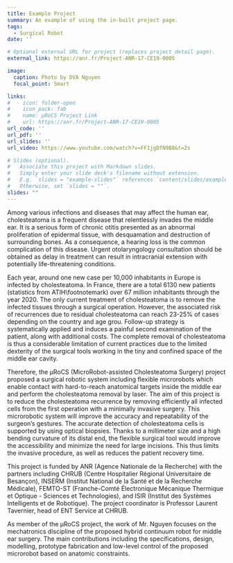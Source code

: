 ```yaml
---
title: Example Project
summary: An example of using the in-built project page.
tags:
  - Surgical Robot
date: ''

# Optional external URL for project (replaces project detail page).
external_link: https://anr.fr/Project-ANR-17-CE19-0005

image:
  caption: Photo by DVA Nguyen
  focal_point: Smart

links:
#  - icon: folder-open
#    icon_pack: fab
#    name: µRoCS Project Link
#    url: https://anr.fr/Project-ANR-17-CE19-0005
url_code: ''
url_pdf: ''
url_slides: ''
url_video: https://www.youtube.com/watch?v=FF1jgDfN9B8&t=2s

# Slides (optional).
#   Associate this project with Markdown slides.
#   Simply enter your slide deck's filename without extension.
#   E.g. `slides = "example-slides"` references `content/slides/example-slides.md`.
#   Otherwise, set `slides = ""`.
slides: ""
---
```


Among various infections and diseases that may affect the human ear, cholesteatoma is a frequent disease that relentlessly invades the middle ear. It is a serious form of chronic otitis presented as an abnormal proliferation of epidermal tissue, with desquamation and destruction of surrounding bones. As a consequence, a hearing loss is the common complication of this disease. Urgent otolaryngology consultation should be obtained as delay in treatment can result in intracranial extension with potentially life-threatening conditions.

Each year, around one new case per 10,000 inhabitants in Europe is infected by cholesteatoma. In France, there are a total 6130 new patients (statistics from ATIH\footnotemark) over 67 million inhabitants through the year 2020. The only current treatment of cholesteatoma is to remove the infected tissues through a surgical operation. However, the associated risk of recurrences due to residual cholesteatoma can reach 23-25% of cases depending on the country and age grou. Follow-up strategy is systematically applied and induces a painful second examination of the patient, along with additional costs. The complete removal of cholesteatoma is thus a considerable limitation of current practices due to the limited dexterity of the surgical tools working in the tiny and confined space of the middle ear cavity.

Therefore, the µRoCS (MicroRobot-assisted Cholesteatoma Surgery) project proposed a surgical robotic system including flexible microrobots which enable contact with hard-to-reach anatomical targets inside the middle ear and perform the cholesteatoma removal by laser. The aim of this project is to reduce the cholesteatoma recurrence by removing efficiently all infected cells from the first operation with a minimally invasive surgery. This microrobotic system will improve the accuracy and repeatability of the surgeon’s gestures. The accurate detection of cholesteatoma cells is supported by using optical biopsies. Thanks to a millimeter size and a high bending curvature of its distal end, the flexible surgical tool would improve the accessibility and minimize the need for large incisions. This thus limits the invasive procedure, as well as reduces the patient recovery time. 

This project is funded by ANR (Agence Nationale de la Recherche) with the partners including CHRUB (Centre Hospitalier Régional Universitaire de Besançon), INSERM (Institut National de la Santé et de la Recherche Médicale), FEMTO-ST (Franche-Comté Électronique Mécanique Thermique et Optique - Sciences et Technologies), and ISIR (Institut des Systèmes Intelligents et de Robotique). The project coordinator is Professor Laurent Tavernier, head of ENT Service at CHRUB.

As member of the µRoCS project, the work of Mr. Nguyen focuses on the mechatronics discipline of the proposed hybrid continuum robot for middle ear surgery. The main contributions including the specifications, design, modelling, prototype fabrication and low-level control of the proposed microrobot based on anatomic constraints.

